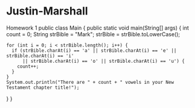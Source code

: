 # Justin-Marshall
Homework 1
public class Main {
  public static void main(String[] args) {
    int count = 0;
    String strBible = "Mark";
    strBible = strBible.toLowerCase();

    for (int i = 0; i < strBible.length(); i++) {
      if (strBible.charAt(i) == 'a' || strBible.charAt(i) == 'e' || strBible.charAt(i) == 'i'
          || strBible.charAt(i) == 'o' || strBible.charAt(i) == 'u') {
        count++;
      }
    }
    System.out.println("There are " + count + " vowels in your New Testament chapter title!");
  }
}
